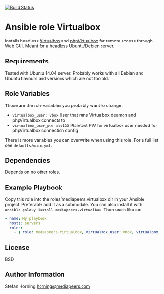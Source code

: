 [![Build Status](https://travis-ci.org/mediapeers/ansible-role-virtualbox.svg?branch=master)](https://travis-ci.org/mediapeers/ansible-role-virtualbox)

# Ansible role Virtualbox
Installs headless [Virtualbox](https://www.virtualbox.org/) and [phpVirtualbox](http://sourceforge.net/projects/phpvirtualbox/) for remote access
through Web GUI. Meant for a headless Ubuntu/Debien server.

## Requirements
Tested with Ubuntu 14.04 server. Probably works with all Debian and Ubuntu flavours and versions which are not too old.

## Role Variables
Those are the role variables you probably want to change:

* `virtualbox_user: vbox` User that runs Virtualbox deamon and phpVirtualbox connects to
* `virtualbox_user_pw: abc123` Plaintext PW for virtualbox user needed for phpVirtualbox connection config

There is more variables you can overwrite when using this role. For a full list see `defaults/main.yml`.

## Dependencies
Depends on no other roles.

## Example Playbook
Copy this role into the roles/mediapeers.virtualbox dir in your Ansible project. Preferably add it as a submodule.
You can also install it with `ansible-galaxy install mediapeers.virtualbox`.
Then use it like so:

```yaml
- name: My playbook
  hosts: servers
  roles:
    - { role: mediapeers.virtualbox, virtualbox_user: vbox, virtualbox_user_pw: supersecretvalue }
```

## License
BSD

## Author Information
Stefan Horning <horning@mediapeers.com>
